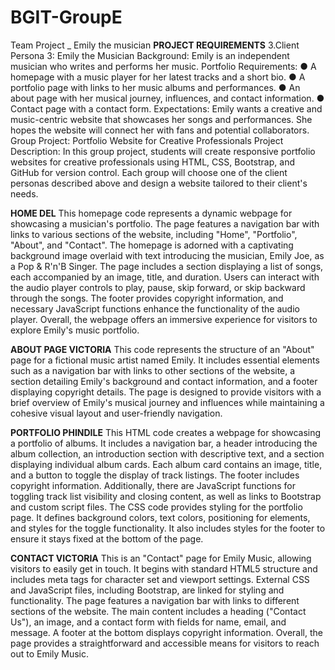 # BGIT-GroupE
Team Project _ Emily the musician
 **PROJECT REQUIREMENTS**
 3.Client Persona 3: Emily the Musician
Background: Emily is an independent musician who writes and performs her music.
Portfolio Requirements:
● A homepage with a music player for her latest tracks and a short bio.
● A portfolio page with links to her music albums and performances.
● An about page with her musical journey, influences, and contact information.
● Contact page with a contact form.
Expectations: Emily wants a creative and music-centric website that showcases her songs
and performances. She hopes the website will connect her with fans and potential
collaborators.
Group Project: Portfolio Website for Creative Professionals
Project Description: In this group project, students will create responsive portfolio websites
for creative professionals using HTML, CSS, Bootstrap, and GitHub for version control. Each
group will choose one of the client personas described above and design a website tailored
to their client's needs.



**HOME DEL**
This homepage code represents a dynamic webpage for showcasing a musician's portfolio. The page features a navigation bar with links to various sections of the website, including "Home", "Portfolio", "About", and "Contact". The homepage is adorned with a captivating background image overlaid with text introducing the musician, Emily Joe, as a Pop & R'n'B Singer. The page includes a section displaying a list of songs, each accompanied by an image, title, and duration. Users can interact with the audio player controls to play, pause, skip forward, or skip backward through the songs. The footer provides copyright information, and necessary JavaScript functions enhance the functionality of the audio player. Overall, the webpage offers an immersive experience for visitors to explore Emily's music portfolio.


**ABOUT PAGE VICTORIA**
This code represents the structure of an "About" page for a fictional music artist named Emily. It includes essential elements such as a navigation bar with links to other sections of the website, a section detailing Emily's background and contact information, and a footer displaying copyright details. The page is designed to provide visitors with a brief overview of Emily's musical journey and influences while maintaining a cohesive visual layout and user-friendly navigation.

**PORTFOLIO PHINDILE**
This HTML code creates a webpage for showcasing a portfolio of albums. It includes a navigation bar, a header introducing the album collection, an introduction section with descriptive text, and a section displaying individual album cards. Each album card contains an image, title, and a button to toggle the display of track listings. The footer includes copyright information. Additionally, there are JavaScript functions for toggling track list visibility and closing content, as well as links to Bootstrap and custom script files.
The CSS code provides styling for the portfolio page. It defines background colors, text colors, positioning for elements, and styles for the toggle functionality. It also includes styles for the footer to ensure it stays fixed at the bottom of the page.

**CONTACT VICTORIA**
This is an "Contact" page for Emily Music, allowing visitors to easily get in touch. It begins with standard HTML5 structure and includes meta tags for character set and viewport settings. External CSS and JavaScript files, including Bootstrap, are linked for styling and functionality. The page features a navigation bar with links to different sections of the website. The main content includes a heading ("Contact Us"), an image, and a contact form with fields for name, email, and message. A footer at the bottom displays copyright information. Overall, the page provides a straightforward and accessible means for visitors to reach out to Emily Music.
